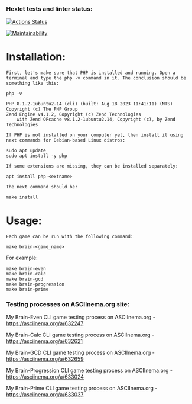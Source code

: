 ### Hexlet tests and linter status:
[![Actions Status](https://github.com/mapseam/php-project-45/actions/workflows/hexlet-check.yml/badge.svg)](https://github.com/mapseam/php-project-45/actions)

[![Maintainability](https://api.codeclimate.com/v1/badges/7efcc09271ed770d1344/maintainability)](https://codeclimate.com/github/mapseam/php-project-45/maintainability)

Installation:
=============
	First, let's make sure that PHP is installed and running. Open a terminal and type the php -v command in it. The conclusion should be something like this:
```
php -v

PHP 8.1.2-1ubuntu2.14 (cli) (built: Aug 18 2023 11:41:11) (NTS)
Copyright (c) The PHP Group
Zend Engine v4.1.2, Copyright (c) Zend Technologies
    with Zend OPcache v8.1.2-1ubuntu2.14, Copyright (c), by Zend Technologies
```

	If PHP is not installed on your computer yet, then install it using next commands for Debian-based Linux distros:
```
sudo apt update
sudo apt install -y php
```

	If some extensions are missing, they can be installed separately:
```
apt install php-<extname>
```

	The next command should be:
```
make install
```

Usage:
======
	Each game can be run with the following command:
```
make brain-<game_name>
```

For example:
```
make brain-even
make brain-calc
make brain-gcd
make brain-progression
make brain-prime
```

### Testing processes on ASCIInema.org site:
My Brain-Even CLI game testing process on ASCIInema.org - https://asciinema.org/a/632247

My Brain-Calc CLI game testing process on ASCIInema.org -https://asciinema.org/a/632621

My Brain-GCD CLI game testing process on ASCIInema.org - https://asciinema.org/a/632659

My Brain-Progression CLI game testing process on ASCIInema.org - https://asciinema.org/a/633024

My Brain-Prime CLI game testing process on ASCIInema.org - https://asciinema.org/a/633037
